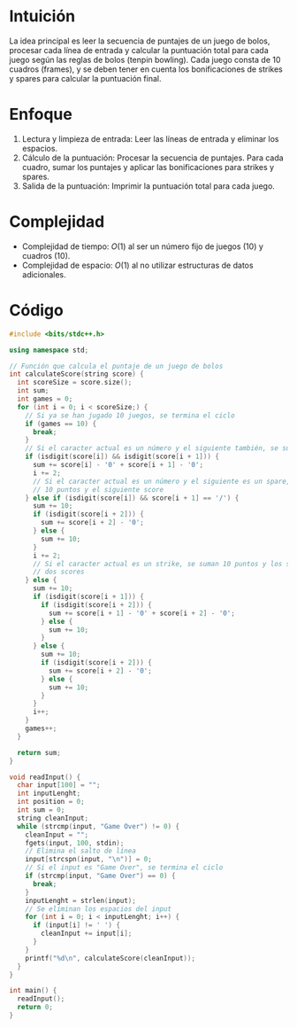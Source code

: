 # Intuición
La idea principal es leer la secuencia de puntajes de un juego de bolos, procesar cada línea de entrada y calcular la puntuación total para cada juego según las reglas de bolos (tenpin bowling). Cada juego consta de 10 cuadros (frames), y se deben tener en cuenta los bonificaciones de strikes y spares para calcular la puntuación final.

# Enfoque
1. Lectura y limpieza de entrada: Leer las líneas de entrada y eliminar los espacios.
2. Cálculo de la puntuación: Procesar la secuencia de puntajes. Para cada cuadro, sumar los puntajes y aplicar las bonificaciones para strikes y spares.
3. Salida de la puntuación: Imprimir la puntuación total para cada juego.

# Complejidad
- Complejidad de tiempo: $O(1)$ al ser un número fijo de juegos (10) y cuadros (10).
- Complejidad de espacio: $O(1)$ al no utilizar estructuras de datos adicionales. 

# Código
```cpp
#include <bits/stdc++.h>

using namespace std;

// Función que calcula el puntaje de un juego de bolos
int calculateScore(string score) {
  int scoreSize = score.size();
  int sum;
  int games = 0;
  for (int i = 0; i < scoreSize;) {
    // Si ya se han jugado 10 juegos, se termina el ciclo
    if (games == 10) {
      break;
    }
    // Si el caracter actual es un número y el siguiente también, se suman ambos
    if (isdigit(score[i]) && isdigit(score[i + 1])) {
      sum += score[i] - '0' + score[i + 1] - '0';
      i += 2;
      // Si el caracter actual es un número y el siguiente es un spare, se suman
      // 10 puntos y el siguiente score
    } else if (isdigit(score[i]) && score[i + 1] == '/') {
      sum += 10;
      if (isdigit(score[i + 2])) {
        sum += score[i + 2] - '0';
      } else {
        sum += 10;
      }
      i += 2;
      // Si el caracter actual es un strike, se suman 10 puntos y los siguientes
      // dos scores
    } else {
      sum += 10;
      if (isdigit(score[i + 1])) {
        if (isdigit(score[i + 2])) {
          sum += score[i + 1] - '0' + score[i + 2] - '0';
        } else {
          sum += 10;
        }
      } else {
        sum += 10;
        if (isdigit(score[i + 2])) {
          sum += score[i + 2] - '0';
        } else {
          sum += 10;
        }
      }
      i++;
    }
    games++;
  }

  return sum;
}

void readInput() {
  char input[100] = "";
  int inputLenght;
  int position = 0;
  int sum = 0;
  string cleanInput;
  while (strcmp(input, "Game Over") != 0) {
    cleanInput = "";
    fgets(input, 100, stdin);
    // Elimina el salto de línea
    input[strcspn(input, "\n")] = 0;
    // Si el input es "Game Over", se termina el ciclo
    if (strcmp(input, "Game Over") == 0) {
      break;
    }
    inputLenght = strlen(input);
    // Se eliminan los espacios del input
    for (int i = 0; i < inputLenght; i++) {
      if (input[i] != ' ') {
        cleanInput += input[i];
      }
    }
    printf("%d\n", calculateScore(cleanInput));
  }
}

int main() {
  readInput();
  return 0;
}

```
